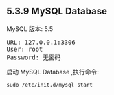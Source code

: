 ## 5.3.9 MySQL Database

MySQL 版本: 5.5

<pre>
URL: 127.0.0.1:3306
User: root
Password: 无密码
</pre>


启动 MySQL Database ,执行命令:
<pre>
<code>sudo /etc/init.d/mysql start</code>
</pre>
